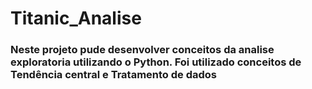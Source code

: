 # Titanic_Analise

 ### Neste projeto pude desenvolver conceitos da analise exploratoria utilizando o Python. Foi utilizado conceitos de Tendência central e Tratamento de dados
